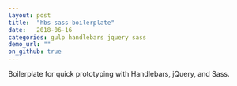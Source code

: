 ```yaml
---
layout: post
title:  "hbs-sass-boilerplate"
date:   2018-06-16
categories: gulp handlebars jquery sass
demo_url: ""
on_github: true
---
```


Boilerplate for quick prototyping with Handlebars, jQuery, and Sass.

<!-- end -->
